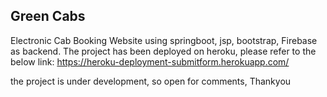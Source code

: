 ## Green Cabs
Electronic Cab Booking Website using springboot, jsp, bootstrap, Firebase as backend.
The project has been deployed on heroku, please refer to the below link:
https://heroku-deployment-submitform.herokuapp.com/

the project is under development, so open for comments, Thankyou
